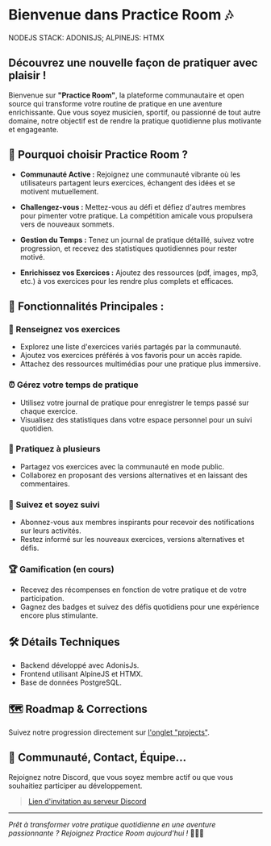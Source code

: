 # Bienvenue dans **Practice Room** 🎶

NODEJS STACK: ADONISJS; ALPINEJS: HTMX

## Découvrez une nouvelle façon de pratiquer avec plaisir !

Bienvenue sur **"Practice Room"**, la plateforme communautaire et open source qui transforme votre routine de pratique en une aventure enrichissante. Que vous soyez musicien, sportif, ou passionné de tout autre domaine, notre objectif est de rendre la pratique quotidienne plus motivante et engageante.

## 🚀 Pourquoi choisir Practice Room ?

- **Communauté Active :** Rejoignez une communauté vibrante où les utilisateurs partagent leurs exercices, échangent des idées et se motivent mutuellement.

- **Challengez-vous :** Mettez-vous au défi et défiez d'autres membres pour pimenter votre pratique. La compétition amicale vous propulsera vers de nouveaux sommets.

- **Gestion du Temps :** Tenez un journal de pratique détaillé, suivez votre progression, et recevez des statistiques quotidiennes pour rester motivé.

- **Enrichissez vos Exercices :** Ajoutez des ressources (pdf, images, mp3, etc.) à vos exercices pour les rendre plus complets et efficaces.

## 🌟 Fonctionnalités Principales :

### 🎵 Renseignez vos exercices

- Explorez une liste d'exercices variés partagés par la communauté.
- Ajoutez vos exercices préférés à vos favoris pour un accès rapide.
- Attachez des ressources multimédias pour une pratique plus immersive.

### ⏰ Gérez votre temps de pratique

- Utilisez votre journal de pratique pour enregistrer le temps passé sur chaque exercice.
- Visualisez des statistiques dans votre espace personnel pour un suivi quotidien.

### 🤝 Pratiquez à plusieurs

- Partagez vos exercices avec la communauté en mode public.
- Collaborez en proposant des versions alternatives et en laissant des commentaires.

### 🔔 Suivez et soyez suivi

- Abonnez-vous aux membres inspirants pour recevoir des notifications sur leurs activités.
- Restez informé sur les nouveaux exercices, versions alternatives et défis.

### 🏆 Gamification (en cours)

- Recevez des récompenses en fonction de votre pratique et de votre participation.
- Gagnez des badges et suivez des défis quotidiens pour une expérience encore plus stimulante.

## 🛠️ Détails Techniques

- Backend développé avec AdonisJs.
- Frontend utilisant AlpineJS et HTMX.
- Base de données PostgreSQL.

## 🗺️ Roadmap & Corrections

Suivez notre progression directement sur [l'onglet "projects"](https://github.com/users/syl-p/projects/13/views/1).

## 👋 Communauté, Contact, Équipe...

Rejoignez notre Discord, que vous soyez membre actif ou que vous souhaitiez participer au développement.

> [Lien d'invitation au serveur Discord](https://discord.gg/8vCbhQUK7M)

---

_Prêt à transformer votre pratique quotidienne en une aventure passionnante ? Rejoignez Practice Room aujourd'hui !_ 🎸🏋️‍♂️

